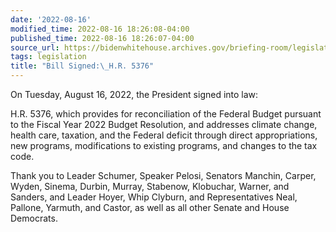 ```yaml
---
date: '2022-08-16'
modified_time: 2022-08-16 18:26:08-04:00
published_time: 2022-08-16 18:26:07-04:00
source_url: https://bidenwhitehouse.archives.gov/briefing-room/legislation/2022/08/16/bill-signed-h-r-5376/
tags: legislation
title: "Bill Signed:\_H.R. 5376"
---
```

 
On Tuesday, August 16, 2022, the President signed into law:

H.R. 5376, which provides for reconciliation of the Federal Budget
pursuant to the Fiscal Year 2022 Budget Resolution, and addresses
climate change, health care, taxation, and the Federal deficit through
direct appropriations, new programs, modifications to existing programs,
and changes to the tax code.

Thank you to Leader Schumer, Speaker Pelosi, Senators Manchin, Carper,
Wyden, Sinema, Durbin, Murray, Stabenow, Klobuchar, Warner, and Sanders,
and Leader Hoyer, Whip Clyburn, and Representatives Neal, Pallone,
Yarmuth, and Castor, as well as all other Senate and House Democrats.
